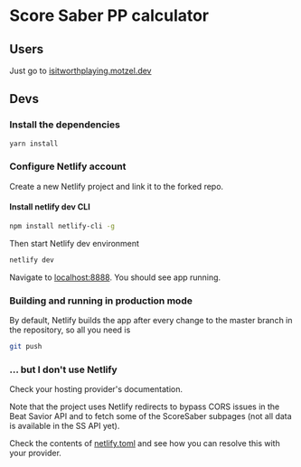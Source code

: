 # Score Saber PP calculator

## Users

Just go to [isitworthplaying.motzel.dev](https://isitworthplaying.motzel.dev)

## Devs

### Install the dependencies

```bash
yarn install
```

### Configure Netlify account

Create a new Netlify project and link it to the forked repo.

#### Install netlify dev CLI

```bash
npm install netlify-cli -g
```

Then start Netlify dev environment

```bash
netlify dev
```

Navigate to [localhost:8888](http://localhost:8888). You should see app running.

### Building and running in production mode

By default, Netlify builds the app after every change to the master branch in the repository, so all you need is

```bash
git push
```
### ... but I don't use Netlify

Check your hosting provider's documentation.

Note that the project uses Netlify redirects to bypass CORS issues in the Beat Savior API and to fetch some of the ScoreSaber subpages (not all data is available in the SS API yet).

Check the contents of [netlify.toml](https://github.com/motzel/scoresaber-reloaded/blob/master/netlify.toml) and see how you can resolve this with your provider.